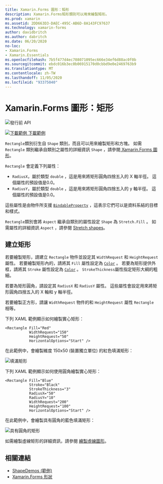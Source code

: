 ```yaml
---
title: Xamarin.Forms 圖形：矩形
description: Xamarin.Forms矩形類別可以用來繪製矩形。
ms.prod: xamarin
ms.assetid: 2DD663D3-DAEC-495C-AB6D-8A143FC97637
ms.technology: xamarin-forms
author: davidbritch
ms.author: dabritch
ms.date: 06/20/2020
no-loc:
- Xamarin.Forms
- Xamarin.Essentials
ms.openlocfilehash: 7b5f477d4ec708071095ec666e34ef6d88ac0f0b
ms.sourcegitcommit: ebdc016b3ec0b06915170d0cbbd9e0e2469763b9
ms.translationtype: MT
ms.contentlocale: zh-TW
ms.lasthandoff: 11/05/2020
ms.locfileid: "93375040"
---
```

# <a name="no-locxamarinforms-shapes-rectangle"></a>Xamarin.Forms 圖形：矩形

![發行前 API](~/media/shared/preview.png)

[![下載範例](~/media/shared/download.png) 下載範例](/samples/xamarin/xamarin-forms-samples/userinterface-shapesdemos/)

`Rectangle`類別衍生自 `Shape` 類別，而且可以用來繪製矩形和方塊。 如需 `Rectangle` 類別繼承自類別之屬性的詳細資訊 `Shape` ，請參閱[ Xamarin.Forms 圖形](index.md)。

`Rectangle` 會定義下列屬性：

- `RadiusX`，屬於類型 `double` ，這是用來將矩形圓角四捨五入的 X 軸半徑。 這個屬性的預設值是0.0。
- `RadiusY`，屬於類型 `double` ，這是用來將矩形圓角四捨五入的 y 軸半徑。 這個屬性的預設值是0.0。

這些屬性是由物件所支援 [`BindableProperty`](xref:Xamarin.Forms.BindableProperty) ，這表示它們可以是資料系結的目標和樣式。

`Rectangle`類別會將 `Aspect` 繼承自類別的屬性設定 `Shape` 為 `Stretch.Fill` 。 如需屬性的詳細資訊 `Aspect` ，請參閱 [Stretch shapes](index.md#stretch-shapes)。

## <a name="create-a-rectangle"></a>建立矩形

若要繪製矩形，請建立 `Rectangle` 物件並設定其 `WidthRequest` 和 `HeightRequest` 屬性。 若要繪製矩形內的，請將其 `Fill` 屬性設定為 [`Color`](xref:Xamarin.Forms.Color) 。 若要為矩形提供外框，請將其 `Stroke` 屬性設定為 [`Color`](xref:Xamarin.Forms.Color) 。 `StrokeThickness`屬性指定矩形大綱的粗細。

若要為矩形圓角，請設定其 `RadiusX` 和 `RadiusY` 屬性。 這些屬性會設定用來將矩形圓角四捨五入的 X 軸和 y 軸半徑。

若要繪製正方形，請讓 `WidthRequest` 物件的和 `HeightRequest` 屬性 `Rectangle` 相等。

下列 XAML 範例顯示如何繪製實心矩形：

```xaml
<Rectangle Fill="Red"
           WidthRequest="150"
           HeightRequest="50"
           HorizontalOptions="Start" />
```

在此範例中，會繪製維度 150x50 (裝置獨立單位) 的紅色填滿矩形：

![填滿矩形](rectangle-images/filled.png "填滿矩形")

下列 XAML 範例顯示如何使用圓角繪製實心矩形：

```xaml
<Rectangle Fill="Blue"
           Stroke="Black"
           StrokeThickness="3"
           RadiusX="50"
           RadiusY="10"
           WidthRequest="200"
           HeightRequest="100"
           HorizontalOptions="Start" />
```

在此範例中，會繪製具有圓角的藍色填滿矩形：

![具有圓角的矩形](rectangle-images/rounded.png "具有圓角的矩形")

如需繪製虛線矩形的詳細資訊，請參閱 [繪製虛線圖形](index.md#draw-dashed-shapes)。

## <a name="related-links"></a>相關連結

- [ShapeDemos (範例) ](/samples/xamarin/xamarin-forms-samples/userinterface-shapesdemos/)
- [Xamarin.Forms 形狀](index.md)